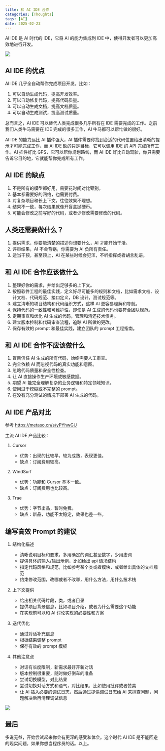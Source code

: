 ```yaml
---
title: 和 AI IDE 合作
categories: [Thoughts]
tags: [AI]
date: 2025-02-23
---
```


AI IDE 是 AI 时代的 IDE，它将 AI 的能力集成到 IDE 中，使得开发者可以更加高效地进行开发。

![](./assets/cursor-example.jpg)

## AI IDE 的优点

AI IDE 几乎全自动帮你完成项目开发。比如：

1. 可以自动生成代码，提高开发效率。
2. 可以自动修复代码，提高代码质量。
3. 可以自动生成文档，提高文档质量。
4. 可以自动生成测试，提高测试质量。

总而言之，AI IDE 可以替代人类完成很多几乎所有在 IDE 需要完成的工作。之前我们人类牛马需要在 IDE 完成的很多工作，AI 牛马都可以帮忙做的很好。

AI IDE 的能力远比 AI 插件强大，AI 插件需要你找到合适的代码位置给出清晰的提示才可能完成工作，而 AI IDE 缺的只是目标，它可以调用 IDE 的 API 完成所有工作。AI 插件好比 GPS，它可以帮你规划路线，而 AI IDE 好比自动驾驶，你只需要告诉它目的地，它就能帮你完成所有工作。

## AI IDE 的缺点

1. 不是所有的模型都好用，需要花时间对比甄别。
2. 基本都需要好的网络，也需要付费。
3. 对复杂项目和长上下文，往往效果不理想。
4. 结果不一致，每次结果就像开盲盒抛硬币。
5. 可能会修改之前写好的代码，或者少修改需要修改的代码。

## 人类还需要做什么？

1. 提供需求，你要能清楚的描述你想要什么，AI 才能开始干活。
2. 评审结果，AI 不会背锅，你需要为 AI 负所有责任。
3. 适当干预，甚至顶上，AI 在某些时候会犯浑，不听指挥或者胡言乱语。

## 和 AI IDE 合作应该做什么

1. 整理好你的需求，并给出足够多的上下文。
2. 按照软件工程的最佳实践，定义好尽可能多的规则和文档，比如需求文档、设计文档、代码规范、接口定义，DB 设计，测试规范等。
3. 建立清晰的项目结构和代码组织方式，这样 AI 更容易理解和导航。
4. 保持代码的一致性和可维护性，即使是 AI 生成的代码也要符合团队规范。
5. 定期审查和优化 AI 生成的代码，管理和清还技术债务。
6. 建立版本控制和代码审查流程，追踪 AI 所做的更改。
7. 保存有效的 prompt 和最佳实践，建立团队的 prompt 工程指南。

## 和 AI IDE 合作不应该做什么

1. 盲目信任 AI 生成的所有代码，始终需要人工审查。
2. 完全依赖 AI 而忽视代码的真实功能和意图。
3. 忽略代码质量和安全性检查。
4. 让 AI 直接操作生产环境或敏感数据。
5. 期望 AI 能完全理解复杂的业务逻辑和特定领域知识。
6. 使用过于模糊或不完整的 prompt。
7. 在没有充分测试的情况下部署 AI 生成的代码。

## AI IDE 产品对比

参考 https://metaso.cn/s/yPYhwGU

主流 AI IDE 产品比较：

1. Cursor

   - 优势：出现的比较早，较为成熟，表现更佳。
   - 缺点：订阅费用较高。

2. WindSurf

   - 优势：功能和 Cursor 基本一致。
   - 缺点：订阅费用也比较高。

3. Trae

   - 优势：字节出品，暂时免费。
   - 缺点：新品，功能不太稳定，效果也差一些。

## 编写高效 Prompt 的建议

1. 结构化描述

   - 清晰说明目标和要求，多用确定的词汇甚至数字，少用虚词
   - 提供具体的输入/输出示例，比如给出 api 请求结构
   - 指定代码风格和规范，比如参考某个类或者模块，或者给出具体的文档规范
   - 约束修改范围，改哪或者不改哪，用什么方法，用什么技术栈

2. 上下文提供

   - 给出相关代码片段，类，或者目录
   - 提供项目背景信息，比如项目介绍，或者为什么需要这个功能
   - 在实现前可以和 AI 讨论实现的必要性和方案

3. 迭代优化

   - 通过对话补充信息
   - 根据结果调整 prompt
   - 保存有效的 prompt 模板

4. 其他注意点
   - 对话有长度限制，新需求最好开新对话
   - 版本控制很重要，随时做好倒车的准备
   - 尝试切换模型，对比结果
   - 尝试切换对话方式和语气，对比结果，比如使用批评或者赞美
   - 让 AI 插入必要的调试日志，然后通过提供调试日志给 AI 来排查问题，问题解决后再清理调试信息

![](./assets/cursor-prompt.jpg)

## 最后

多说无益，开始尝试起来你会有更深的感受和体会。这个时代 AI IDE 是不能回避的现实问题，如果你想当程序员的话。以上。
